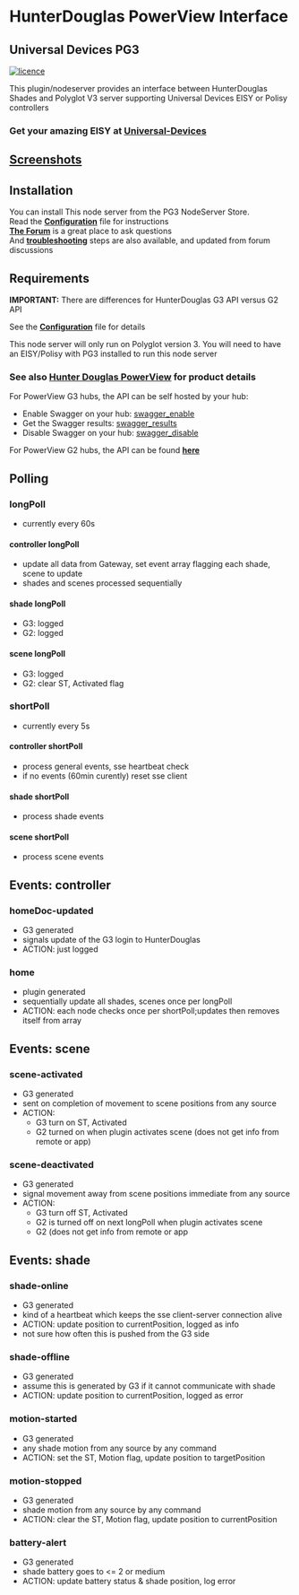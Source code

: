 # HunterDouglas PowerView Interface

## Universal Devices PG3

[![licence][shield]][licenseFile]

This plugin/nodeserver provides an interface between HunterDouglas Shades
and Polyglot V3 server supporting Universal Devices EISY or Polisy controllers

### Get your amazing EISY at [**Universal-Devices**][udi]

## [Screenshots][screenshots]

## Installation

You can install This node server from the PG3 NodeServer Store.  
Read the [**Configuration**][configuration] file for instructions  
[**The Forum**][forum] is a great place to ask questions  
And [**troubleshooting**][troubleshoot] steps are also available,
and updated from forum discussions

## Requirements

**IMPORTANT:** There are differences for HunterDouglas G3 API versus G2 API  

See the [**Configuration**][configuration] file for details  

This node server will only run on Polyglot version 3. You will
need to have an EISY/Polisy with PG3 installed to run this node server

### See also [Hunter Douglas PowerView][hd_powerview] for product details

For PowerView G3 hubs, the API can be self hosted by your hub:

* Enable Swagger on your hub: [swagger_enable]
* Get the Swagger results: [swagger_results]
* Disable Swagger on your hub: [swagger_disable]

For PowerView G2 hubs, the API can be found [**here**][G2-API]

## Polling

### longPoll

* currently every 60s

#### controller longPoll

* update all data from Gateway, set event array flagging each shade, scene to update
* shades and scenes processed sequentially

#### shade longPoll

* G3: logged
* G2: logged

#### scene longPoll

* G3: logged
* G2: clear ST, Activated flag

### shortPoll

* currently every 5s

#### controller shortPoll

* process general events, sse heartbeat check
* if no events (60min curently) reset sse client

#### shade shortPoll

* process shade events

#### scene shortPoll

* process scene events

## Events: controller

### homeDoc-updated

* G3 generated
* signals update of the G3 login to HunterDouglas
* ACTION: just logged

### home

* plugin generated
* sequentially update all shades, scenes once per longPoll
* ACTION: each node checks once per shortPoll;updates then removes itself from array

## Events: scene

### scene-activated

* G3 generated
* sent on completion of movement to scene positions from any source
* ACTION:
  * G3 turn on ST, Activated
  * G2 turned on when plugin activates scene (does not get info from remote or app)

### scene-deactivated

* G3 generated
* signal movement away from scene positions immediate from any source
* ACTION:
  * G3 turn off ST, Activated
  * G2 is turned off on next longPoll when plugin activates scene
  * G2 (does not get info from remote or app

## Events: shade

### shade-online

* G3 generated
* kind of a heartbeat which keeps the sse client-server connection alive
* ACTION: update position to currentPosition, logged as info
* not sure how often this is pushed from the G3 side

### shade-offline

* G3 generated
* assume this is generated by G3 if it cannot communicate with shade
* ACTION: update position to currentPosition, logged as error

### motion-started

* G3 generated
* any shade motion from any source by any command
* ACTION: set the ST, Motion flag, update position to targetPosition

### motion-stopped

* G3 generated
* shade motion from any source by any command
* ACTION: clear the ST, Motion flag, update position to currentPosition

### battery-alert

* G3 generated
* shade battery goes to <= 2 or medium
* ACTION: update battery status & shade position, log error

[shield]: https://img.shields.io/github/license/mashape/apistatus.svg
[licenseFile]: LICENSE
[udi]: https://www.universal-devices.com/hunter-douglas/
[screenshots]: /docs/screenshots.md
[configuration]: POLYGLOT_CONFIG.md
[forum]: https://forum.universal-devices.com/forum/439-hunter-douglas/
[troubleshoot]: /docs/troubleshooting.md
[hd_powerview]: https://www.hunterdouglas.com/operating-systems/powerview-motorization
[swagger_enable]: http://powerview-g3.local/gateway/swagger?enable=true
[swagger_results]: http://powerview-g3.local:3002
[swagger_disable]: http://powerview-g3.local/gateway/swagger?enable=false
[G2-API]: /docs/PowerViewG2api.md
